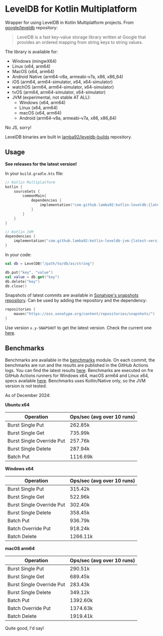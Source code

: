 # LevelDB for Kotlin Multiplatform

Wrapper for using LevelDB in Kotlin Multiplatform projects. 
From [google/leveldb](https://github.com/google/leveldb) repository:

> LevelDB is a fast key-value storage library written at Google that 
provides an ordered mapping from string keys to string values.

The library is available for:
- Windows (mingwX64)
- Linux (x64, arm64)
- MacOS (x64, arm64)
- Android Native (arm64-v8a, armeabi-v7a, x86, x86_64)
- iOS (arm64, arm64-simulator, x64, x64-simulator)
- watchOS (arm64, arm64-simulator, x64-simulator)
- tvOS (arm64, arm64-simulator, x64-simulator)
- JVM (experimental, not stable AT ALL):
  - Windows (x64, arm64)
  - Linux (x64, arm64)
  - macOS (x64, arm64)
  - Android (arm64-v8a, armeabi-v7a, x86, x86_64)

No JS, sorry!

LevelDB binaries are built in [lamba92/leveldb-builds](http://github.com/lamba92/leveldb-builds) repository.

## Usage

**See releases for the latest version!**

In your `build.gradle.kts` file:

```kotlin
// Kotlin Multiplatform
kotlin {
    sourceSets {
        commonMain{
            dependencies {
                implementation("com.github.lamba92:kotlin-leveldb:{latest-version}")
            }
        }
    }
}

// Kotlin JVM
dependencies {
    implementation("com.github.lamba92:kotlin-leveldb-jvm:{latest-version}")
}
```

In your code:
```kotlin
val db = LevelDB("/path/to/db/as/string")

db.put("key", "value")
val value = db.get("key")
db.delete("key")
db.close()
```

Snapshots of latest commits are available in 
[Sonatype's snapshots repository](https://oss.sonatype.org/content/repositories/snapshots/).
Can be used by adding the repository and the dependency:

```kotlin
repositories {
    maven("https://oss.sonatype.org/content/repositories/snapshots/")
}
```

Use version `x.y-SNAPSHOT` to get the latest version. Check the current one [here](build.gradle.kts#L38).

## Benchmarks

Benchmarks are available in the [benchmarks](benchmarks/src/commonMain/kotlin/com/github/lamba92/leveldb/benchmarks/Main.kt) module. 
On each commit, the benchmarks are run and the results are
published in the GitHub Actions logs. You can find the latest results 
[here](https://github.com/lamba92/kotlin-leveldb/actions/workflows/benchmarks.yml).
Benchmarks are executed on fre GitHub Actions runners for Windows x64, macOS arm64 
and Linux x64, specs available 
[here](https://docs.github.com/en/actions/using-github-hosted-runners/using-github-hosted-runners/about-github-hosted-runners#standard-github-hosted-runners-for-public-repositories).
Benchmarks uses Kotlin/Native only, so the JVM version is not tested.

As of December 2024:

**Ubuntu x64**

| Operation                  | Ops/sec (avg over 10 runs) |
|----------------------------|----------------------------|
| Burst Single Put           | 262.85k                    |
| Burst Single Get           | 735.99k                    |
| Burst Single Override Put  | 257.76k                    |
| Burst Single Delete        | 287.94k                    |
| Batch Put                  | 1116.69k                   |

**Windows x64**

| Operation                  | Ops/sec (avg over 10 runs) |
|----------------------------|----------------------------|
| Burst Single Put           | 315.42k                    |
| Burst Single Get           | 522.96k                    |
| Burst Single Override Put  | 302.40k                    |
| Burst Single Delete        | 358.45k                    |
| Batch Put                  | 936.79k                    |
| Batch Override Put         | 918.24k                    |
| Batch Delete               | 1266.11k                   |


**macOS arm64**

| Operation                  | Ops/sec (avg over 10 runs) |
|----------------------------|----------------------------|
| Burst Single Put           | 290.51k                    |
| Burst Single Get           | 689.45k                    |
| Burst Single Override Put  | 283.43k                    |
| Burst Single Delete        | 349.12k                    |
| Batch Put                  | 1392.60k                   |
| Batch Override Put         | 1374.63k                   |
| Batch Delete               | 1919.41k                   |

Quite good, I'd say!